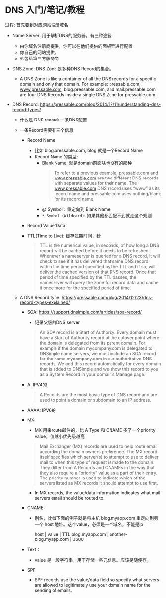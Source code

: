 
# DNS 入门/笔记/教程


过程:
  首先要到对应网站注册域名

* Name Server: 用于解析DNS的服务器。有三种途径
  * 由你域名注册商提供，你可以在他们提供的面板里进行配置
  * 你自己的网站提供。
  * 外包给第三方服务商



* DNS Zone:
  DNS Zone 是多种DNS Record的集合。
  * A DNS Zone is like a container of all the DNS records for a specific domain and only that domain. For example: pressable.com, www.pressable.com, blog.pressable.com, and mail.pressable.com are four DNS Records inside a single DNS Zone for pressable.com.


* DNS Record: https://pressable.com/blog/2014/12/11/understanding-dns-record-types/
  * 什么是 DNS record: 一条DNS配置
    
  
  * 一条Record需要有三个信息
    * Record Name
      * 比如 blog.pressable.com, blog 就是一个Record Name
      * Record Name 的类型:
        * Blank Name: 就是domain前面啥也没有的那种
          >To refer to a previous example, pressable.com and www.pressable.com are two different DNS records with separate values for their name. The www.pressable.com DNS record uses “www” as its record name and pressable.com uses nothing/blank for its record name.
        * @ Symbol：重定向到 Blank Name
        * `* Symbol (Wildcard)`: 如果其他都匹配不到就走这个规则

    * Record Value/Data

    * TTL(Time to Live): 缓存过期时间，秒
      > TTL is the numerical value, in seconds, of how long a DNS record will be cached before it needs to be refreshed. Whenever a nameserver is queried for a DNS record, it will check to see if it has delivered that same DNS record within the time period specified by the TTL and if so, will deliver the cached version of that DNS record. Once that period of time specified by the TTL passes, the nameserver will query the zone for record data and cache it once more for the specified period of time.



  * A DNS Record type: https://pressable.com/blog/2014/12/23/dns-record-types-explained/
  
    * SOA: https://support.dnsimple.com/articles/soa-record/
      * 记录父级的DNS server
      
      > An SOA record is a Start of Authority. Every domain must have a Start of Authority record at the cutover point where the domain is delegated from its parent domain. For example if the domain mycompany.com is delegated to DNSimple name servers, we must include an SOA record for the name mycompany.com in our authoritative DNS records. We add this record automatically for every domain that is added to DNSimple and we show this record to you as a System Record in your domain’s Manage page.



    * A: IPV4的
      > A Records are the most basic type of DNS record and are used to point a domain or subdomain to an IP address.

    * AAAA: IPV6的 

    * MX: 
      * MX 用来route邮件的，比 A Type 和 CNAME 多了一个priority value，值越小优先级越高
      > Mail Exchanger (MX) records are used to help route email according the domain owners preference. The MX record itself specifies which server(s) to attempt to use to deliver mail to when this type of request is made to the domain. They differ from A Records and CNAMEs in the way that they also require a “priority” value as a part of their entry. The priority number is used to indicate which of the servers listed as MX records it should attempt to use first.
      * In MX records, the value/data information indicates what mail servers email should be routed to.

    * CNAME:
      * 别名，比如下面的例子就是将主机 blog.myapp.com 重定向到另一个 host 地址。这个value，必须是一个域名，不能是ip

        host           |         value          | TTL
        blog.myapp.com | another-blog.myapp.com | 3600

    * Text：
      * value 是一段字符串，用于存储一些元信息。应该是随便存。

    * SPF 
      * SPF records use the value/data field so specify what servers are allowed to legitimately use your domain name for the sending of emails.

